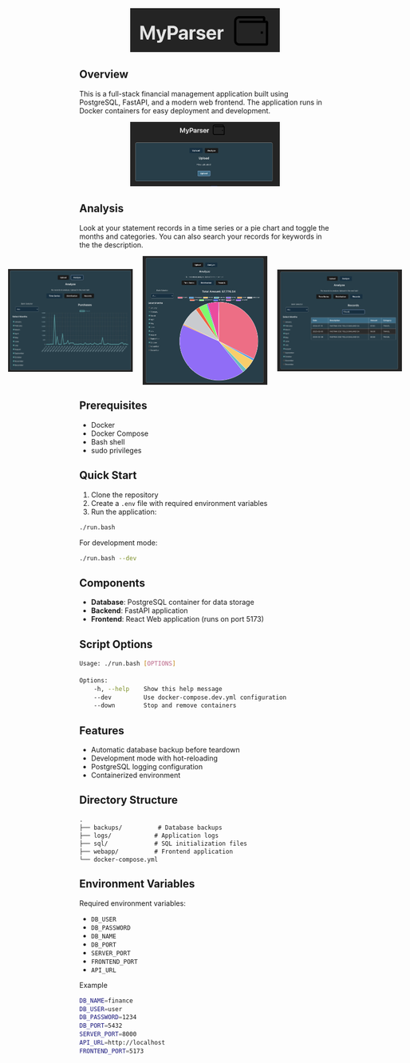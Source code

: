 <div align="center">
    <img src="images/header.png" alt="Finance Web Application Header" width="300"/>
</div>

## Overview
This is a full-stack financial management application built using PostgreSQL, FastAPI, and a modern web frontend. The application runs in Docker containers for easy deployment and development.

<div align="center">
    <img src="images/main.png" alt="Upload Images" width="300"/>
</div>

## Analysis

Look at your statement records in a time series or a pie chart and toggle the months and categories. You can also search your records for keywords in the the description.

<div style="display: flex; justify-content: center; align-items: center; gap: 20px;">
    <img src="images/line.png" alt="Line Chart" width="250"/>
    <img src="images/pie.png" alt="Pie Chart" width="250"/>
    <img src="images/records.png" alt="Records View" width="250"/>
</div>

## Prerequisites
- Docker
- Docker Compose
- Bash shell
- sudo privileges

## Quick Start
1. Clone the repository
2. Create a `.env` file with required environment variables
3. Run the application:
```bash
./run.bash
```

For development mode:
```bash
./run.bash --dev
```

## Components
- **Database**: PostgreSQL container for data storage
- **Backend**: FastAPI application
- **Frontend**: React Web application (runs on port 5173)

## Script Options
```bash
Usage: ./run.bash [OPTIONS]

Options:
    -h, --help    Show this help message
    --dev         Use docker-compose.dev.yml configuration
    --down        Stop and remove containers
```

## Features
- Automatic database backup before teardown
- Development mode with hot-reloading
- PostgreSQL logging configuration
- Containerized environment

## Directory Structure
```
.
├── backups/          # Database backups
├── logs/            # Application logs
├── sql/             # SQL initialization files
├── webapp/          # Frontend application
└── docker-compose.yml
```

## Environment Variables
Required environment variables:
- `DB_USER`
- `DB_PASSWORD`
- `DB_NAME`
- `DB_PORT`
- `SERVER_PORT`
- `FRONTEND_PORT`
- `API_URL`

Example

```bash
DB_NAME=finance
DB_USER=user
DB_PASSWORD=1234
DB_PORT=5432
SERVER_PORT=8000
API_URL=http://localhost
FRONTEND_PORT=5173
```
